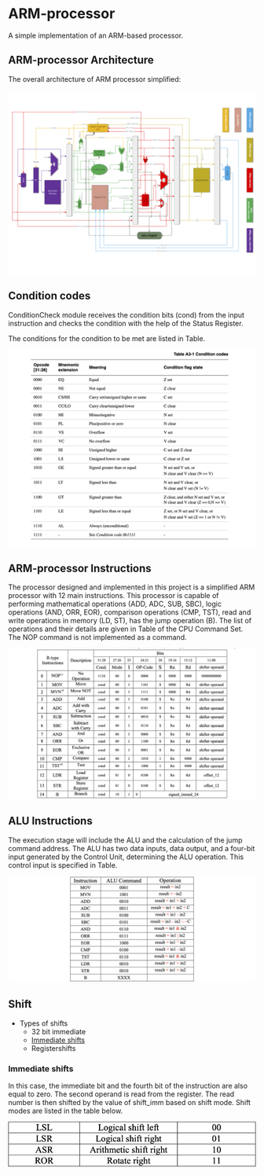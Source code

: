 # ARM-processor

A simple implementation of an ARM-based processor.

## ARM-processor Architecture

The overall architecture of ARM processor simplified:

![ARM-processor Architecture](./img/ARM_processor_architecture.png)

## Condition codes

ConditionCheck module receives the condition bits (cond) from the input instruction and checks the condition with the help of the Status Register.

The conditions for the condition to be met are listed in Table.

![Table A3-1 Condition codes](./img/Table_A3-1_Condition_codes.png)

## ARM-processor Instructions

The processor designed and implemented in this project is a simplified ARM processor with 12 main instructions. This processor is capable of performing mathematical operations (ADD, ADC, SUB, SBC), logic operations (AND, ORR, EOR), comparison operations (CMP, TST), read and write operations in memory (LD, ST), has the jump operation (B). The list of operations and their details are given in Table of the CPU Command Set. The NOP command is not implemented as a command.

![Table 2 CPU Instructions](./img/Table_2_CPU_Instructions.png)

## ALU Instructions

The execution stage will include the ALU and the calculation of the jump command address. The ALU has two data inputs, data output, and a four-bit input generated by the Control Unit, determining the ALU operation. This control input is specified in Table.

![Table 5 ALU Instructions](./img/Table_5_ALU_Instructions.png)

## Shift

- Types of shifts
  - 32 bit immediate
  - [Immediate shifts](#immediate-shifts)
  - Registershifts

### Immediate shifts

In this case, the immediate bit and the fourth bit of the instruction are also equal to zero. The second operand is read from the register. The read number is then shifted by the value of shift_imm based on shift mode. Shift modes are listed in the table below.

![Table 4 shift case in shift immediate commands](./img/Table_4_shift_case_in_shift_immediate_commands.png)
